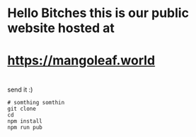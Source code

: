 # Hello Bitches this is our public website hosted at 
# 
# https://mangoleaf.world
# 

send it :)

```
# somthing somthin
git clone 
cd
npm install
npm run pub

```
